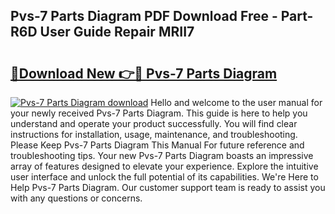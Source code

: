 ## Pvs-7 Parts Diagram PDF Download Free - Part-R6D User Guide Repair MRII7

# <h2><a href="http://dfunfgy.blite.top/?on=Pvs-7+Parts+Diagram">🔗Download New 👉🔴 Pvs-7 Parts Diagram</a></h2>

[![Pvs-7 Parts Diagram download](https://i.imgur.com/lujVjoI.png)](http://dfunfgy.blite.top/?on=Pvs-7+Parts+Diagram)
Hello and welcome to the user manual for your newly received Pvs-7 Parts Diagram. This guide is here to help you understand and operate your product successfully. You will find clear instructions for installation, usage, maintenance, and troubleshooting. Please Keep Pvs-7 Parts Diagram This Manual For future reference and troubleshooting tips. Your new Pvs-7 Parts Diagram boasts an impressive array of features designed to elevate your experience. Explore the intuitive user interface and unlock the full potential of its capabilities. We're Here to Help Pvs-7 Parts Diagram. Our customer support team is ready to assist you with any questions or concerns.
